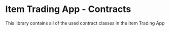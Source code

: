 # Item Trading App - Contracts
This library contains all of the used contract classes in the Item Trading App
